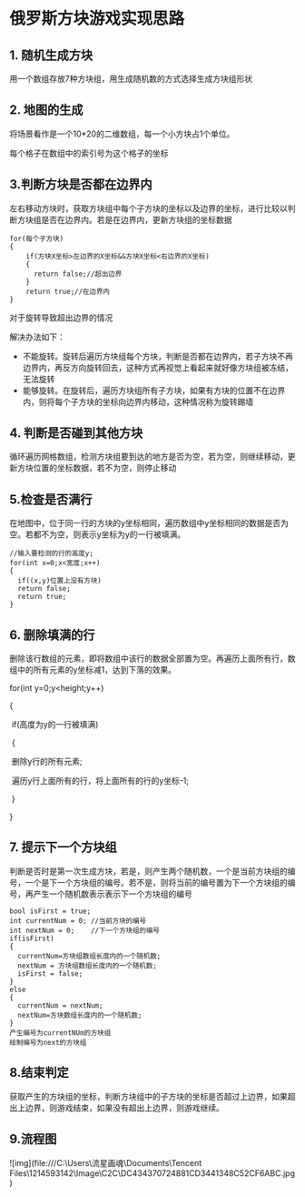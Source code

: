 # 俄罗斯方块游戏实现思路

## 1. 随机生成方块

用一个数组存放7种方块组，用生成随机数的方式选择生成方块组形状

## 2. 地图的生成

将场景看作是一个10*20的二维数组，每一个小方块占1个单位。

每个格子在数组中的索引号为这个格子的坐标

## 3.判断方块是否都在边界内

左右移动方块时，获取方块组中每个子方块的坐标以及边界的坐标，进行比较以判断方块组是否在边界内。若是在边界内，更新方块组的坐标数据

```伪代码
for(每个子方块)
{
	if(方块X坐标>左边界的X坐标&&方块X坐标<右边界的X坐标)
	{
      return false;//超出边界
	}
	return true;//在边界内
}
```

对于旋转导致超出边界的情况

解决办法如下：

- 不能旋转。旋转后遍历方块组每个方块，判断是否都在边界内，若子方块不再边界内，再反方向旋转回去，这种方式再视觉上看起来就好像方块组被冻结，无法旋转
- 能够旋转。在旋转后，遍历方块组所有子方块，如果有方块的位置不在边界内，则将每个子方块的坐标向边界内移动，这种情况称为旋转踢墙

## 4. 判断是否碰到其他方块
循环遍历网格数组，检测方块组要到达的地方是否为空，若为空，则继续移动，更新方块位置的坐标数据，若不为空，则停止移动


## 5.检查是否满行
在地图中，位于同一行的方块的y坐标相同，遍历数组中y坐标相同的数据是否为空。若都不为空，则表示y坐标为y的一行被填满。
```伪代码
//输入要检测的行的高度y;
for(int x=0;x<宽度;x++)
{
  if((x,y)位置上没有方块)
  return false;
  return true;
}
```

## 6. 删除填满的行

删除该行数组的元素，即将数组中该行的数据全部置为空。再遍历上面所有行，数组中的所有元素的y坐标减1，达到下落的效果。

for(int y=0;y<height;y++)

{

​	if(高度为y的一行被填满)

​	{

​	删除y行的所有元素;

​	遍历y行上面所有的行，将上面所有的行的y坐标-1;

​	}

}   

## 7. 提示下一个方块组

判断是否时是第一次生成方块，若是，则产生两个随机数，一个是当前方块组的编号，一个是下一个方块组的编号。若不是，则将当前的编号置为下一个方块组的编号，再产生一个随机数表示表示下一个方块组的编号

```伪代码
bool isFirst = true;
int currentNum = 0; //当前方块的编号
int nextNum = 0;    //下一个方块组的编号
if(isFirst)
{
  currentNum=方块组数组长度内的一个随机数;
  nextNum = 方块组数组长度内的一个随机数;
  isFirst = false;
}
else
{
  currentNum = nextNum;
  nextNum=方块数组长度内的一个随机数;
}
产生编号为currentNUm的方块组
绘制编号为next的方块组
```



## 8.结束判定

获取产生的方块组的坐标，判断方块组中的子方块的坐标是否超过上边界，如果超出上边界，则游戏结束，如果没有超出上边界，则游戏继续。

## 9.流程图

![img](file:///C:\Users\流星画魂\Documents\Tencent Files\1214593142\Image\C2C\DC434370724881CD3441348C52CF6ABC.jpg)



